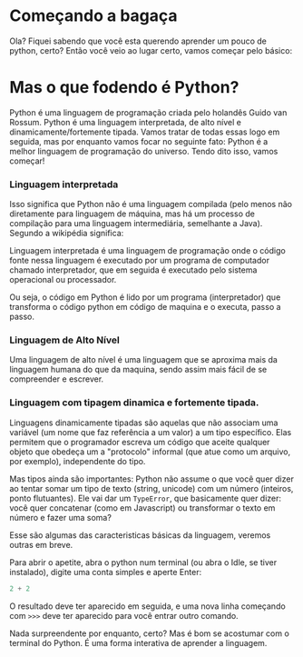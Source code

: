 Começando a bagaça
==================
Ola? Fiquei sabendo que você esta querendo aprender um pouco de python, certo?
Então você veio ao lugar certo, vamos começar pelo básico:


Mas o que fodendo é Python?
===========================

Python é uma linguagem de programação criada pelo holandês Guido van Rossum.
Python é uma linguagem interpretada, de alto nível e dinamicamente/fortemente tipada. Vamos tratar de todas essas logo em seguida, mas por enquanto vamos focar no seguinte fato: Python é a melhor linguagem de programação do universo. Tendo dito isso, vamos começar!

### Linguagem interpretada
Isso significa que Python não é uma linguagem compilada (pelo menos não diretamente para linguagem de máquina, mas há um processo de compilação para uma linguagem intermediária, semelhante a Java). Segundo a wikipédia significa:

  Linguagem interpretada é uma linguagem de programação onde o código fonte nessa linguagem é executado por um programa de computador chamado interpretador, que em seguida é executado pelo sistema operacional ou processador.

Ou seja, o código em Python é lido por um programa (interpretador) que transforma o código python em código de maquina e o executa, passo a passo.


### Linguagem de Alto Nível

Uma linguagem de alto nível é uma linguagem que se aproxima mais da linguagem humana do que da maquina, sendo assim mais fácil de se compreender e escrever.


### Linguagem com tipagem dinamica e fortemente tipada.

Linguagens dinamicamente tipadas são aquelas que não associam uma variável (um nome que faz referência a um valor) a um tipo específico. Elas permitem que o programador escreva um código que aceite qualquer objeto que obedeça um a "protocolo" informal (que atue como um arquivo, por exemplo), independente do tipo. 

Mas tipos ainda são importantes: Python não assume o que você quer dizer ao tentar somar um tipo de texto (string, unicode) com um número (inteiros, ponto flutuantes). Ele vai dar um `TypeError`, que basicamente quer dizer: você quer concatenar (como em Javascript) ou transformar o texto em número e fazer uma soma?


Esse são algumas das caracteristicas básicas da linguagem, veremos outras em breve.

Para abrir o apetite, abra o python num terminal (ou abra o Idle, se tiver instalado), digite uma conta simples e aperte Enter:

```python
2 + 2
```

O resultado deve ter aparecido em seguida, e uma nova linha começando com `>>>` deve ter aparecido para você entrar outro comando.

Nada surpreendente por enquanto, certo? Mas é bom se acostumar com o terminal do Python. É uma forma interativa de aprender a linguagem.
